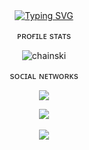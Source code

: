 <div align=center>
<a href="https://git.io/typing-svg"><img src="https://readme-typing-svg.demolab.com?font=Fira+Code&weight=100&size=15&pause=1000&center=true&multiline=true&width=435&height=55&lines=Hello+I'm+Chainski;Learning+is+interminable." alt="Typing SVG" /></a>
</div>

<p align="center">
ᴘʀᴏғɪʟᴇ sᴛᴀᴛs
<p align="center"> <img src="https://komarev.com/ghpvc/?username=chainski&label=Profile%20views&color=0e75b6&style=flat" alt="chainski" /> </p>
<p align="center">
sᴏᴄɪᴀʟ ɴᴇᴛᴡᴏʀᴋs
<p align="center"> 
<a href="https://odysee.com/@chinotechtips"><img src="https://img.shields.io/badge/odysee-EF1970?style=for-the-badge&logo=Odysee&logoColor=white"></a>
<p align="center">
<img align="center" src="https://github-readme-stats.vercel.app/api?username=chainski&count_private=true&show_icons=true&theme=tokyonight" />
<br></br>
<img align="center" src="https://github-readme-stats.vercel.app/api/top-langs/?username=chainski&hide=php&theme=tokyonight" />
